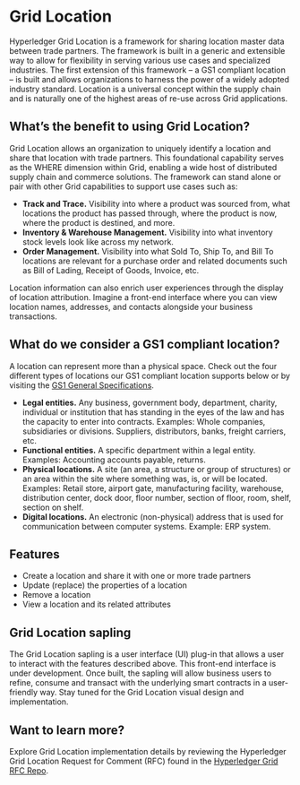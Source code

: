# Grid Location

Hyperledger Grid Location is a framework for sharing location master data
between trade partners. The framework is built in a generic and extensible way
to allow for flexibility in serving various use cases and specialized
industries. The first extension of this framework – a GS1 compliant location
 – is built and allows organizations to harness the power of a widely adopted
 industry standard. Location is a universal concept within the supply chain
 and is naturally one of the highest areas of re-use across Grid applications.


## What’s the benefit to using Grid Location?

Grid Location allows an organization to uniquely identify a location and share
that location with trade partners. This foundational capability serves as the
WHERE dimension within Grid, enabling a wide host of distributed supply chain
and commerce solutions. The framework can stand alone or pair with other Grid
capabilities to support use cases such as:

- **Track and Trace.** Visibility into where a product was sourced from, what
locations the product has passed through, where the product is now, where
the product is destined, and more.
- **Inventory & Warehouse Management.** Visibility into what inventory stock
levels look like across my network.
- **Order Management.** Visibility into what Sold To, Ship To, and Bill To
locations are relevant for a purchase order and related documents such as Bill
of Lading, Receipt of Goods, Invoice, etc.

Location information can also enrich user experiences through the display of
location attribution. Imagine a front-end interface where you can view
location names, addresses, and contacts alongside your business transactions.


## What do we consider a GS1 compliant location?

A location can represent more than a physical space. Check out the four
different types of locations our GS1 compliant location supports below or by
visiting the
[GS1 General Specifications](https://www.gs1.org/standards/barcodes-epcrfid-id-keys/gs1-general-specifications).

- **Legal entities.** Any business, government body, department, charity,
individual or institution that has standing in the eyes of the law and has
the capacity to enter into contracts. Examples: Whole companies, subsidiaries
or divisions. Suppliers, distributors, banks, freight carriers, etc.
- **Functional entities.** A specific department within a legal entity.
Examples: Accounting accounts payable, returns.
- **Physical locations.** A site (an area, a structure or group of structures)
 or an area within the site where something was, is, or will be located.
 Examples: Retail store, airport gate, manufacturing facility, warehouse, distribution
 center, dock door, floor number, section of floor, room, shelf, section on
 shelf.
- **Digital locations.** An electronic (non-physical) address that is used for
communication between computer systems. Example: ERP system.

## Features

- Create a location and share it with one or more trade partners
- Update (replace) the properties of a location
- Remove a location
- View a location and its related attributes


## Grid Location sapling

The Grid Location sapling is a user interface (UI) plug-in that allows a user
to interact with the features described above. This front-end interface is
under development. Once built, the sapling will allow business users to refine,
consume and transact with the underlying smart contracts in a user-friendly
way. Stay tuned for the Grid Location visual design and implementation.


## Want to learn more?

Explore Grid Location implementation details by reviewing the Hyperledger Grid
Location Request for Comment (RFC) found in the [Hyperledger Grid RFC Repo](https://github.com/hyperledger/grid-rfcs).
